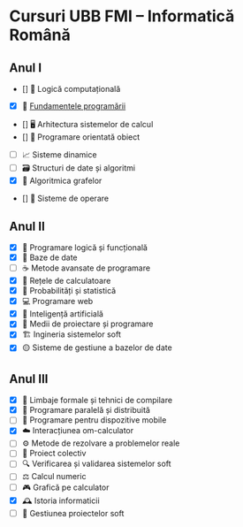 # Cursuri UBB FMI – Informatică Română

## Anul I
- [] 🎲 Logică computațională
- [x] 🐍 [Fundamentele programării](./Anul%201/FUNDAMENTELE%20PROGRAMARII.md)
- [] 🖥️ Arhitectura sistemelor de calcul
- [] 🔧 Programare orientată obiect
- [ ] 📈 Sisteme dinamice
- [ ] 🗃️ Structuri de date și algoritmi
- [x] 🚀 Algoritmica grafelor
- [] 🐧 Sisteme de operare

## Anul II
- [x] 🦉 Programare logică și funcțională
- [x] 💾 Baze de date
- [ ] ☕ Metode avansate de programare
- [x] 📡 Rețele de calculatoare
- [x] 🎲 Probabilități și statistică
- [x] 💻 Programare web
- [x] 🤖 Inteligență artificială
- [x] 🧰 Medii de proiectare și programare
- [x] 🏗️ Ingineria sistemelor soft
- [x] 🟡 Sisteme de gestiune a bazelor de date

## Anul III
- [x] 🧪 Limbaje formale și tehnici de compilare
- [x] 🔗 Programare paralelă și distribuită
- [ ] 📱 Programare pentru dispozitive mobile
- [x] ☁️ Interacțiunea om-calculator
- [ ] ⚙️ Metode de rezolvare a problemelor reale
- [ ] 🤝 Proiect colectiv
- [ ] 🔍 Verificarea și validarea sistemelor soft
- [ ] ⚖️ Calcul numeric
- [ ] 🎮 Grafică pe calculator
- [x] 🕰️ Istoria informaticii
- [ ] 🧠 Gestiunea proiectelor soft
